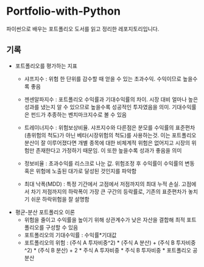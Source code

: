 # Portfolio-with-Python

파이썬으로 배우는 포트폴리오 도서를 읽고 정리한 레포지토리입니다.

<div>
</div>

## 기록

* 포트폴리오를 평가하는 지표
  * 샤프지수 : 위험 한 단위를 감수할 때 얻을 수 있는 초과수익. 수익이므로 높을수록 좋음
  
  * 젠센알파지수 : 포트폴리오 수익률과 기대수익률의 차이. 시장 대비 얼마나 높은 성과를 냈는지 알 수 있으므로 높을수록 성공적인 투자였음을 의미. 기대수익률은 펀드가 추종하는 벤치마크지수로 볼 수 있음
  
  * 트레이너지수 : 위험보상비율. 샤프지수와 다른점은 분모를 수익률의 표준편차(총위험의 척도)가 아닌 베타(시장위험의 척도)를 사용하는것. 이는 포트폴리오 분산이 잘 이루어졌다면 개별 종목에 대한 비체계적 위험은 없어지고 시장의 위험만 존재한다고 가정하기 때문임. 이 또한 높을수록 성과가 좋음을 의미
  
  * 정보비율 : 초과수익를 리스크로 나눈 값. 위험조정 후 수익률이 수익률의 변동 혹은 위험에 노출된 대가로 달성된 것인지를 파악함

  * 최대 낙폭(MDD) : 특정 기간에서 고점에서 저점까지의 최대 누적 손실. 고점에서 차기 저점까지의 하락폭이 가장 큰 구간의 등락률로, 기존의 표준편차가 놓치기 쉬운 하락위험을 잘 설명함

<div>
</div>

* 평균-분산 포트폴리오 이론
  * 위험을 줄이고 수익률을 높이기 위해 상관계수가 낮은 자산을 결합해 최적 포트폴리오를 구성할 수 있음
  * 포트폴리오의 기대수익률 : 수익률*기대값
  * 포트폴리오의 위험 : (주식 A 투자비중^2) * (주식 A 분산) + (주식 B 투자비중^2) * (주식 B 분산) + 2 * 주식 A 투자비중 * 주식 B 투자비중 * 포트폴리오 공분산
  